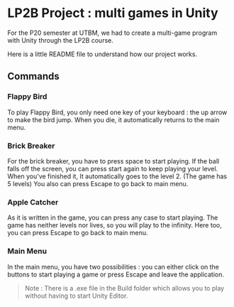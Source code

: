 # LP2B Project : multi games in Unity

For the P20 semester at UTBM, we had to create a multi-game program with Unity through the LP2B course. 
  
Here is a little README file to understand how our project works.
  
## Commands
### Flappy Bird
To play Flappy Bird, you only need one key of your keyboard : the up arrow to make the bird jump. When you die, it automatically returns to the main menu.
  
### Brick Breaker
For the brick breaker, you have to press space to start playing. If the ball falls off the screen, you can press start again to keep playing your level. When you've finished it, It automatically goes to the level 2. (The game has 5 levels)
You also can press Escape to go back to main menu.
  
### Apple Catcher
As it is written in the game, you can press any case to start playing. The game has neither levels nor lives, so you will play to the infinity. 
Here too, you can press Escape to go back to main menu.
  
### Main Menu
In the main menu, you have two possibilities : you can either click on the buttons to start playing a game or press Escape and leave the application. 

> Note : There is a .exe file in the Build folder which allows you to play without having to start Unity Editor.